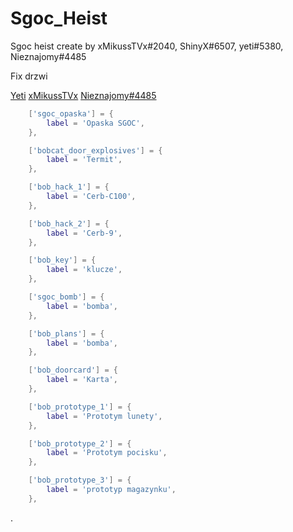 # Sgoc_Heist


Sgoc heist create by  xMikussTVx#2040, ShinyX#6507, yeti#5380, Nieznajomy#4485

Fix drzwi 

[Yeti](https://github.com/yetinek) 			[xMikussTVx](https://github.com/Front-End-xMikussTVx)				[Nieznajomy#4485](https://github.com/Nieznajomy333)



```lua
	['sgoc_opaska'] = {
		label = 'Opaska SGOC',
	},

	['bobcat_door_explosives'] = {
		label = 'Termit',
	},

	['bob_hack_1'] = {
		label = 'Cerb-C100',
	},

	['bob_hack_2'] = {
		label = 'Cerb-9',
	},

	['bob_key'] = {
		label = 'klucze',
	},

	['sgoc_bomb'] = {
		label = 'bomba',
	},

	['bob_plans'] = {
		label = 'bomba',
	},

	['bob_doorcard'] = {
		label = 'Karta',
	},

	['bob_prototype_1'] = {
		label = 'Prototym lunety',
	},

	['bob_prototype_2'] = {
		label = 'Prototym pocisku',
	},

	['bob_prototype_3'] = {
		label = 'prototyp magazynku',
	},
  ```
.
